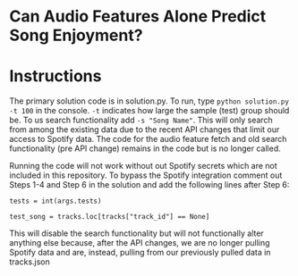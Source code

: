 # Can Audio Features Alone Predict Song Enjoyment?

# Instructions
The primary solution code is in solution.py. To run, type `python solution.py -t 100` in the console. `-t` indicates how large the sample (test) group should be. To us search functionality add `-s "Song Name"`. This will only search from among the existing data due to the recent API changes that limit our access to Spotify data. The code for the audio feature fetch and old search functionality (pre API change) remains in the code but is no longer called. 

Running the code will not work without out Spotify secrets which are not included in this repository. To bypass the Spotify integration comment out Steps 1-4 and Step 6 in the solution and add the following lines after Step 6:

`tests = int(args.tests)`

`test_song = tracks.loc[tracks["track_id"] == None]`

This will disable the search functionality but will not functionally alter anything else because, after the API changes, we are no longer pulling Spotify data and are, instead, pulling from our previously pulled data in tracks.json
